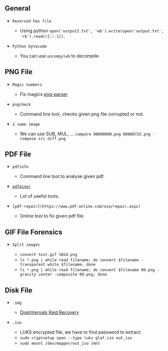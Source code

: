 General
-

* `Reversed hex file`

	* Using python `open('output2.txt', 'wb').write(open('output.txt', 'rb').read()[::-1])`.

* `Python bytecode`

	* You can use `uncompyle6` to decompile.

PNG File
-

* `Magic numbers`
 
	* Fix magics [png-parser](https://github.com/ByamB4/Capture-The-Flag/blob/master/Forensics/src/png_parser.py)
	
* `pngcheck`

	* Command line tool, checks given png file corrupted or not.
	
* `2 same image`

	
	* We can use SUB, MUL, ... `compare 00000000.png 00000725.png -compose src diff.png`
	
PDF File
-

* `pdfinfo`	
	
	* Command line tool to analyse given pdf.
	
* [`pdfminer`](https://github.com/euske/pdfminer)
	
	* Lot of useful tools.

* `[pdf-repair](https://www.pdf-online.com/osa/repair.aspx)`

	* Online tool to fix given pdf file.
	
GIF File Forensics
-

* `Split images`

	* `convert test.gif %02d.png`
	* `ls *.png | while read filename; do convert $filename -transparent white $filename; done`
	* `ls *.png | while read filename; do convert $filename 00.png -gravity center -composite 00.png; done`

	
Disk File
-

* `.img` 
	
	* [DiskInternals Raid Recovery](https://www.diskinternals.com/raid-recovery/) 

* `.iso`
	
	* LUKS encrypted file, we have to find password to extract.
	* `sudo cryptsetup open --type luks glaf.iso out_iso`
	* `sudo mount /dev/mapper/out_iso /mnt`
